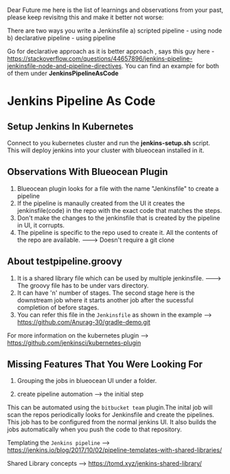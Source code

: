 Dear Future me here is the list of learnings and observations from your past, please keep revisitng this and make it better not worse:

There are two ways you write a Jenkinsfile
a) scripted pipeline - using node
b) declarative pipeline - using pipeline

Go for declarative approach as it is better approach , says this guy here - https://stackoverflow.com/questions/44657896/jenkins-pipeline-jenkinsfile-node-and-pipeline-directives. You can find an example for both of them under **JenkinsPipelineAsCode**

# Jenkins Pipeline As Code

## Setup Jenkins In Kubernetes

Connect to you kubernetes cluster and run the **jenkins-setup.sh** script. This will deploy jenkins into your cluster with blueocean installed in it.

## Observations With Blueocean Plugin


1. Blueocean plugin looks for a file with the name "Jenkinsfile" to create a pipeline 
2. If the pipeline is manaully created from the UI it creates the jenkinsfile(code) in the repo with the exact code that matches the steps.
3. Don't make the changes to the jenkinsfile that is created by the pipeline in UI, it corrupts.
4. The pipeline is specific to the repo used to create it. All the contents of the repo are available. ---> Doesn't require a git clone

## About testpipeline.groovy

1. It is a shared library file which can be used by multiple jenkinsfile. ---> The groovy file has to be under vars directory.
2. It can have 'n' number of stages. The second stage here is the downstream job where it starts another job after the sucessful completion of before stages.
3. You can refer this file in the `Jenkinsfile` as shown in the example --> https://github.com/Anurag-30/gradle-demo.git

For more information on the kubernetes plugin  --> https://github.com/jenkinsci/kubernetes-plugin



## Missing Features That You Were Looking For

1. Grouping the jobs in blueocean UI under a folder.

2. create pipeline automation --> the initial step

This can be automated using the `bitbucket team` plugin.The inital job will scan the repos periodically looks for Jenkinsfile and create the pipelines. This job has to be configured from the normal jenkins UI. It also builds the jobs automatically when you push the code to that repository.


Templating the `Jenkins pipeline` --> https://jenkins.io/blog/2017/10/02/pipeline-templates-with-shared-libraries/

Shared Library concepts --> https://tomd.xyz/jenkins-shared-library/
